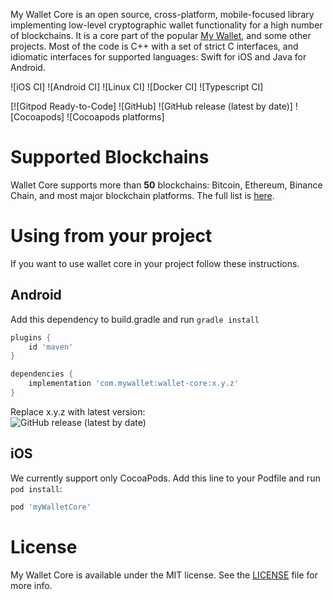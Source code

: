 My Wallet Core is an open source, cross-platform, mobile-focused library
implementing low-level cryptographic wallet functionality for a high number of blockchains.
It is a core part of the popular [My Wallet](https://www.mywalletbsc.com), and some other projects.
Most of the code is C++ with a set of strict C interfaces, and idiomatic interfaces for supported languages:
Swift for iOS and Java for Android.

![iOS CI]
![Android CI]
![Linux CI]
![Docker CI]
![Typescript CI]

[![Gitpod Ready-to-Code]
![GitHub]
![GitHub release (latest by date)]
![Cocoapods]
![Cocoapods platforms]

# Supported Blockchains

Wallet Core supports more than **50** blockchains: Bitcoin, Ethereum, Binance Chain, and most major blockchain platforms.
The full list is [here](docs/coins.md).

# Using from your project

If you want to use wallet core in your project follow these instructions.

## Android

Add this dependency to build.gradle and run `gradle install`

```groovy
plugins {
    id 'maven'
}

dependencies {
    implementation 'com.mywallet:wallet-core:x.y.z'
}
```
Replace x.y.z with latest version:  
![GitHub release (latest by date)](https://img.shields.io/github/v/release/mywallet/wallet-core)

## iOS

We currently support only CocoaPods. Add this line to your Podfile and run `pod install`:

```ruby
pod 'myWalletCore'
```

# License

My Wallet Core is available under the MIT license. See the [LICENSE](LICENSE) file for more info.
